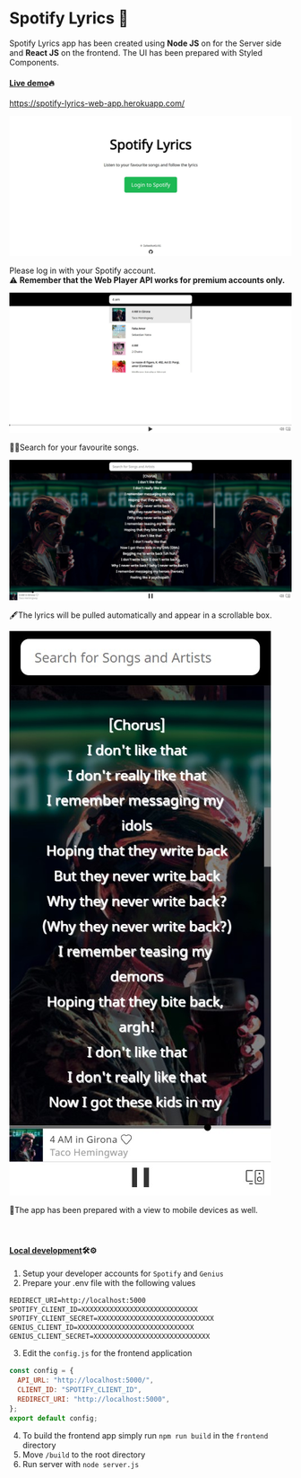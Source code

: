 # Spotify Lyrics :musical_note:

Spotify Lyrics app has been created using **Node JS** on for the Server side and **React JS** on the frontend.
The UI has been prepared with Styled Components.

#### <u>Live demo</u>:fire:

https://spotify-lyrics-web-app.herokuapp.com/

![](./docs/Screenshot_1.jpg)


Please log in with your Spotify account.<br>
:warning:	**Remember that the Web Player API works for premium accounts only.**

![](./docs/Screenshot_2.jpg)


:male_detective:Search for your favourite songs.

![](./docs/Screenshot_3.jpg)


:fountain_pen:The lyrics will be pulled automatically and appear in a scrollable box.

![](./docs/Screenshot_4.jpg)


:iphone:The app has been prepared with a view to mobile devices as well.<br><br><br>

#### <u>Local development</u>:hammer_and_wrench::gear:

1. Setup your developer accounts for `Spotify` and `Genius`
2. Prepare your .env file with the following values
```
REDIRECT_URI=http://localhost:5000
SPOTIFY_CLIENT_ID=XXXXXXXXXXXXXXXXXXXXXXXXXXXXX
SPOTIFY_CLIENT_SECRET=XXXXXXXXXXXXXXXXXXXXXXXXXXXXX
GENIUS_CLIENT_ID=XXXXXXXXXXXXXXXXXXXXXXXXXXXXX
GENIUS_CLIENT_SECRET=XXXXXXXXXXXXXXXXXXXXXXXXXXXXX
```
3. Edit the `config.js` for the frontend application

```javascript
const config = {
  API_URL: "http://localhost:5000/",
  CLIENT_ID: "SPOTIFY_CLIENT_ID",
  REDIRECT_URI: "http://localhost:5000",
};
export default config;
```
4. To build the frontend app simply run `npm run build` in the `frontend` directory
5. Move `/build` to the root directory 
6. Run server with `node server.js`
